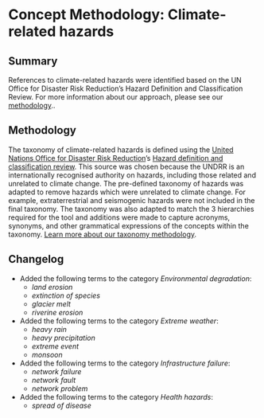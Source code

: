 # Concept Methodology: Climate-related hazards

## Summary

References to climate-related hazards were identified based on the UN Office for Disaster Risk Reduction’s Hazard Definition and Classification Review. For more information about our approach, please see our [methodology](../README.md)..

## Methodology

The taxonomy of climate-related hazards is defined using the [United Nations Office for Disaster Risk Reduction](https://www.un.org/ldcportal/content/united-nations-office-disaster-risk-reduction-undrr)’s [Hazard definition and classification review](https://www.undrr.org/publication/hazard-definition-and-classification-review-technical-report). This source was chosen because the UNDRR is an internationally recognised authority on hazards, including those related and unrelated to climate change. The pre-defined taxonomy of hazards was adapted to remove hazards which were unrelated to climate change. For example, extraterrestrial and seismogenic hazards were not included in the final taxonomy.
The taxonomy was also adapted to match the 3 hierarchies required for the tool and additions were made to capture acronyms, synonyms, and other grammatical expressions of the concepts within the taxonomy. [Learn more about our taxonomy methodology](../README.md).

## Changelog

- Added the following terms to the category *Environmental degradation*:
  - *land erosion*
  - *extinction of species*
  - *glacier melt*
  - *riverine erosion*
- Added the following terms to the category *Extreme weather*:
  - *heavy rain*
  - *heavy precipitation*
  - *extreme event*
  - *monsoon*
- Added the following terms to the category *Infrastructure failure*:
  - *network failure*
  - *network fault*
  - *network problem*
- Added the following terms to the category *Health hazards*:
  - *spread of disease*